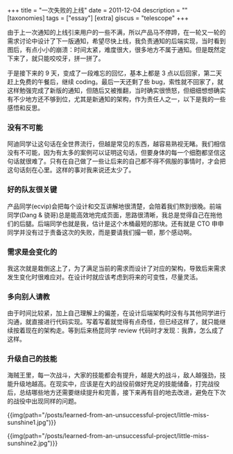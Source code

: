+++
title = "一次失败的上线"
date = 2011-12-04
description = ""
[taxonomies]
tags = ["essay"]
[extra]
giscus = "telescope"
+++

由于上一次通知的上线引来用户的一些不满，所以产品马不停蹄，在一轮又一轮的需求讨论中设计了下一版通知，希望尽快上线，我负责通知的后端实现，当时看到图后，有点小小的崩溃：时间太紧，难度很大，很多地方不属于通知。但是既然定下来了，就只能咬咬牙，拼一拼了。

于是接下来的 9 天，变成了一段难忘的回忆，基本上都是 3 点以后回家，第二天赶上免费的午餐后，继续 coding。最后一天还剩了些 bug，索性就不回家了，就这样勉强完成了新版的通知，但随后又被推翻，当时确实很愤怒，但细细想想确实有不少地方还不够到位，尤其是新通知的架构，作为责任人之一，以下是我的一些感悟和反思。

### 没有不可能

阿迪同学让这句话在全世界流行，但越是常见的东西，越容易熟视无睹。我们相信没有不可能，因为有太多的案例可以证明这句话，但要身体的每一个细胞都坚信这句话就很难了。只有在自己做了一些让后来的自己都不得不佩服的事情时，才会把这句话刻在心里。这样的事对我来说还太少了。

### 好的队友很关键

产品同学(ecvip)会把每个设计和交互讲解地很清楚，会陪着我们熬到很晚。前端同学(Dang & 骁哥)总是能高效地完成页面，思路很清晰，我总是觉得自己在拖他们的后腿。后端同学也就是我，估计是这个木桶最短的那块。还有就是 CTO 申申同学并没有过于责备这次的失败，而是要请我们撮一顿，那个感动啊。

### 需求是会变化的

我这次就是栽倒这上了，为了满足当前的需求而设计了对应的架构，导致后来需求发生变化时很难应对。在设计时就应该考虑到将来的可变性，尽量灵活。

### 多向别人请教

由于时间比较紧，加上自己理解上的偏差，在设计后端架构时没有与其他同学进行沟通，就直接进行代码实现。写着写着就觉得有点奇怪，但已经这样了，就只能继续按着现在的架构走。等到后来杨昆同学 review 代码时才发现：我靠，怎么成了这样。

### 升级自己的技能

海贼王里，每一次战斗，大家的技能都会有提升，越是大的战斗，敌人越强劲，技能升级地越高。在现实中，应该是在大的战役前做好充足的技能储备，打完战役后，总结哪些地方还需要继续提升和完善，接下来再有目的地去改进，避免在下次的战役中出现同样的问题。

{{img(path="/posts/learned-from-an-unsuccessful-project/little-miss-sunshine1.jpg")}}

{{img(path="/posts/learned-from-an-unsuccessful-project/little-miss-sunshine2.jpg")}}
